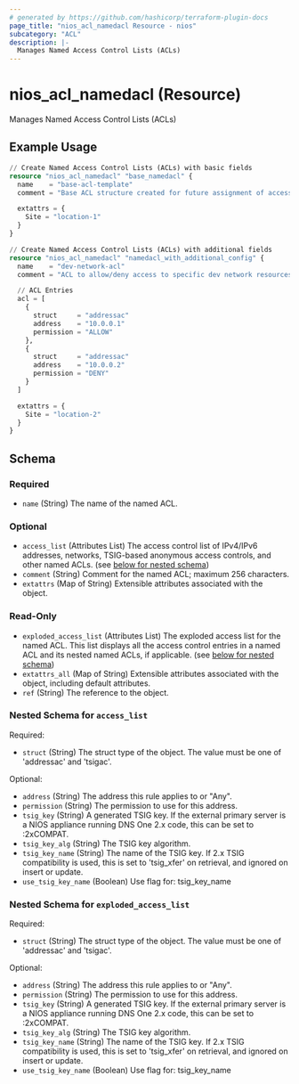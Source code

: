 ```yaml
---
# generated by https://github.com/hashicorp/terraform-plugin-docs
page_title: "nios_acl_namedacl Resource - nios"
subcategory: "ACL"
description: |-
  Manages Named Access Control Lists (ACLs)
---
```


# nios_acl_namedacl (Resource)

Manages Named Access Control Lists (ACLs)

## Example Usage

```terraform
// Create Named Access Control Lists (ACLs) with basic fields
resource "nios_acl_namedacl" "base_namedacl" {
  name    = "base-acl-template"
  comment = "Base ACL structure created for future assignment of access control entries"

  extattrs = {
    Site = "location-1"
  }
}

// Create Named Access Control Lists (ACLs) with additional fields
resource "nios_acl_namedacl" "namedacl_with_additional_config" {
  name    = "dev-network-acl"
  comment = "ACL to allow/deny access to specific dev network resources"

  // ACL Entries
  acl = [
    {
      struct     = "addressac"
      address    = "10.0.0.1"
      permission = "ALLOW"
    },
    {
      struct     = "addressac"
      address    = "10.0.0.2"
      permission = "DENY"
    }
  ]

  extattrs = {
    Site = "location-2"
  }
}
```

<!-- schema generated by tfplugindocs -->
## Schema

### Required

- `name` (String) The name of the named ACL.

### Optional

- `access_list` (Attributes List) The access control list of IPv4/IPv6 addresses, networks, TSIG-based anonymous access controls, and other named ACLs. (see [below for nested schema](#nestedatt--access_list))
- `comment` (String) Comment for the named ACL; maximum 256 characters.
- `extattrs` (Map of String) Extensible attributes associated with the object.

### Read-Only

- `exploded_access_list` (Attributes List) The exploded access list for the named ACL. This list displays all the access control entries in a named ACL and its nested named ACLs, if applicable. (see [below for nested schema](#nestedatt--exploded_access_list))
- `extattrs_all` (Map of String) Extensible attributes associated with the object, including default attributes.
- `ref` (String) The reference to the object.

<a id="nestedatt--access_list"></a>
### Nested Schema for `access_list`

Required:

- `struct` (String) The struct type of the object. The value must be one of 'addressac' and 'tsigac'.

Optional:

- `address` (String) The address this rule applies to or "Any".
- `permission` (String) The permission to use for this address.
- `tsig_key` (String) A generated TSIG key. If the external primary server is a NIOS appliance running DNS One 2.x code, this can be set to :2xCOMPAT.
- `tsig_key_alg` (String) The TSIG key algorithm.
- `tsig_key_name` (String) The name of the TSIG key. If 2.x TSIG compatibility is used, this is set to 'tsig_xfer' on retrieval, and ignored on insert or update.
- `use_tsig_key_name` (Boolean) Use flag for: tsig_key_name


<a id="nestedatt--exploded_access_list"></a>
### Nested Schema for `exploded_access_list`

Required:

- `struct` (String) The struct type of the object. The value must be one of 'addressac' and 'tsigac'.

Optional:

- `address` (String) The address this rule applies to or "Any".
- `permission` (String) The permission to use for this address.
- `tsig_key` (String) A generated TSIG key. If the external primary server is a NIOS appliance running DNS One 2.x code, this can be set to :2xCOMPAT.
- `tsig_key_alg` (String) The TSIG key algorithm.
- `tsig_key_name` (String) The name of the TSIG key. If 2.x TSIG compatibility is used, this is set to 'tsig_xfer' on retrieval, and ignored on insert or update.
- `use_tsig_key_name` (Boolean) Use flag for: tsig_key_name
